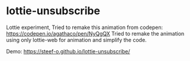 # lottie-unsubscribe

Lottie experiment, Tried to remake this animation from codepen: https://codepen.io/agathaco/pen/NyQgQX
Tried to remake the animation using only lottie-web for animation and simplify the code.

Demo: https://steef-o.github.io/lottie-unsubscribe/
